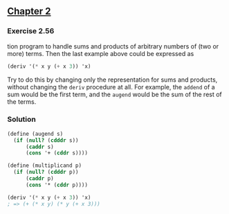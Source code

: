 ## [Chapter 2](../index.md#2-Building-Abstractions-with-Data)

### Exercise 2.56

tion program to handle sums and products of arbitrary numbers of (two or more) terms. Then the last example above could be expressed as

```scheme
(deriv '(* x y (+ x 3)) 'x)
```

Try to do this by changing only the representation for sums and products, without changing the `deriv` procedure at all. For example, the `addend` of a sum would be the first term, and the `augend` would be the sum of the rest of the terms.

### Solution

```scheme
(define (augend s)
  (if (null? (cdddr s))
      (caddr s)
      (cons '+ (cddr s))))

(define (multiplicand p)
  (if (null? (cdddr p))
      (caddr p)
      (cons '* (cddr p))))

(deriv '(* x y (+ x 3)) 'x)
; => (+ (* x y) (* y (+ x 3)))
```

